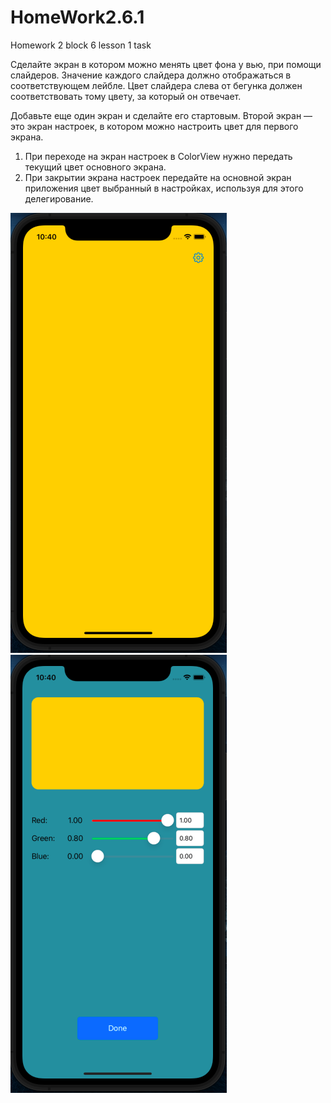 # HomeWork2.6.1
Homework 2 block 6 lesson 1 task

Сделайте экран в котором можно менять цвет фона у вью, при помощи слайдеров. Значение каждого слайдера должно отображаться в соответствующем лейбле. Цвет слайдера слева от бегунка должен соответствовать тому цвету, за который он отвечает.

Добавьте еще один экран и сделайте его стартовым. Второй экран — это экран настроек, в котором можно настроить цвет для первого экрана.

1. При переходе на экран настроек в ColorView нужно передать текущий цвет основного экрана.
2. При закрытии экрана настроек передайте на основной экран приложения цвет выбранный в настройках, используя для этого делегирование.

![MainViewController](Main.png)
![SettingsViewController](Settings.png)
